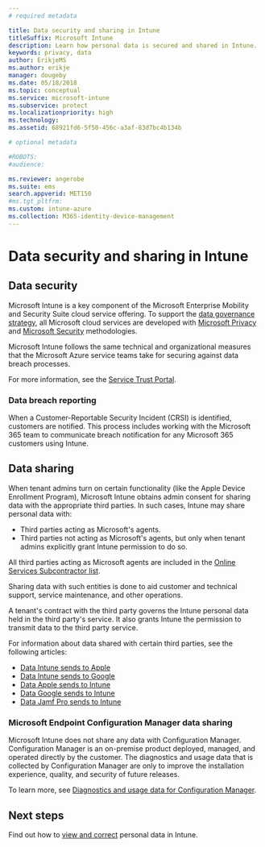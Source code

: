 ```yaml
---
# required metadata

title: Data security and sharing in Intune
titleSuffix: Microsoft Intune
description: Learn how personal data is secured and shared in Intune.
keywords: privacy, data
author: ErikjeMS
ms.author: erikje
manager: dougeby
ms.date: 05/18/2018
ms.topic: conceptual
ms.service: microsoft-intune
ms.subservice: protect
ms.localizationpriority: high
ms.technology:
ms.assetid: 68921fd6-5f50-456c-a3af-83d7bc4b134b

# optional metadata

#ROBOTS:
#audience:

ms.reviewer: angerobe
ms.suite: ems
search.appverid: MET150
#ms.tgt_pltfrm:
ms.custom: intune-azure
ms.collection: M365-identity-device-management
---
```


# Data security and sharing in Intune


## Data security

Microsoft Intune is a key component of the Microsoft Enterprise Mobility and Security Suite cloud service offering. To support the [data governance strategy](https://www.microsoft.com/en-us/TrustCenter/Security/default.aspx), all Microsoft cloud services are developed with [Microsoft Privacy](https://www.microsoft.com/en-us/trustcenter/privacy) and [Microsoft Security](https://www.microsoft.com/en-us/trustcenter/security/) methodologies.  

Microsoft Intune follows the same technical and organizational measures that the Microsoft Azure service teams take for securing against data breach processes.

For more information, see the [Service Trust Portal](https://www.microsoft.com/en-us/TrustCenter/stp).

### Data breach reporting

When a Customer-Reportable Security Incident (CRSI) is identified, customers are notified. This process includes working with the Microsoft 365 team to communicate breach notification for any Microsoft 365 customers using Intune.

## Data sharing

When tenant admins turn on certain functionality (like the Apple Device Enrollment Program), Microsoft Intune obtains admin consent for sharing data with the appropriate third parties. In such cases, Intune may share personal data with:

- Third parties acting as Microsoft's agents.
- Third parties not acting as Microsoft's agents, but only when tenant admins explicitly grant Intune permission to do so.

All third parties acting as Microsoft agents are included in the [Online Services Subcontractor list](https://aka.ms/Online_Serv_Subcontractor_List).

Sharing data with such entities is done to aid customer and technical support, service maintenance, and other operations.

A tenant's contract with the third party governs the Intune personal data held in the third party's service. It also grants Intune the permission to transmit data to the third party service.  

For information about data shared with certain third parties, see the following articles:
- [Data Intune sends to Apple](data-intune-sends-to-apple.md)
- [Data Intune sends to Google](data-intune-sends-to-google.md)
- [Data Apple sends to Intune](data-apple-sends-to-intune.md)
- [Data Google sends to Intune](data-google-sends-to-intune.md)
- [Data Jamf Pro sends to Intune](data-jamf-sends-to-intune.md)

### Microsoft Endpoint Configuration Manager data sharing

Microsoft Intune does not share any data with Configuration Manager. Configuration Manager is an on-premise product deployed, managed, and operated directly by the customer. The diagnostics and usage data that is collected by Configuration Manager are only to improve the installation experience, quality, and security of future releases.

To learn more, see [Diagnostics and usage data for Configuration Manager](/configmgr/core/plan-design/diagnostics/diagnostics-and-usage-data). 


## Next steps

Find out how to [view and correct](privacy-data-view-correct.md) personal data in Intune.